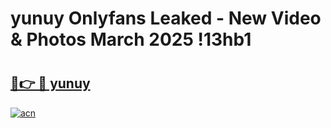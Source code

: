 # yunuy Onlyfans Leaked - New Video & Photos March 2025 !13hb1

# <h2><a href="https://x1op49.iuczelnia.edu.pl?title=yunuy&ref=13hb1">🔗👉 🔴 yunuy</a></h2>

[![acn](https://github.com/user-attachments/assets/0f9c940e-d8b0-45ae-aac7-cd30a18b3e1c)](https://x1op49.iuczelnia.edu.pl?title=yunuy&ref=13hb1)


